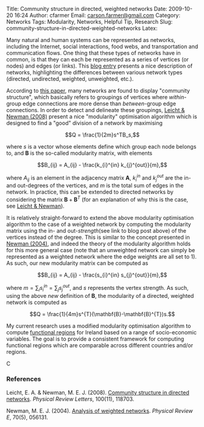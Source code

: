 Title: Community structure in directed, weighted networks
Date: 2009-10-20 16:24
Author: cfarmer
Email:  carson.farmer@gmail.com
Category: Networks
Tags: Modularity, Networks, Helpful Tip, Research
Slug: community-structure-in-directed-weighted-networks
Latex:

Many natural and human systems can be represented as networks, including
the Internet, social interactions, food webs, and transportation and
communication flows. One thing that these types of networks have in
common, is that they can each be represented as a series of vertices (or
nodes) and edges (or links). This [blog entry][] presents a nice
description of networks, highlighting the differences between various
network types (directed, undirected, weighted, unweighted, etc.).
<!--more-->

According to [this paper][leicht], many
networks are found to display "community structure", which basically
refers to groupings of vertices where *within*-group edge connections
are more dense than *between*-group edge connections. In order to detect
and delineate these groupings, [Leicht & Newman (2008)][leicht] present a nice "modularity" optimisation algorithm which is
designed to find a "good" division of a network by maximising

$$Q = \frac{1}{2m}s^TB_s,$$

where $s$ is a vector whose elements define which group each node
belongs to, and $\mathbf{B}$ is the so-called modularity matrix, with elements

$$B_{ij} = A_{ij} - \frac{k_{i}^{in} k_{j}^{out}}{m},$$

where $A_{ij}$ is an element in the adjacency matrix $\mathbf{A}$, $k_{i}^{in}$
and $k_{j}^{out}$ are the in- and out-degrees of the vertices, and $m$ is
the total sum of edges in the network. In practice, this can be extended
to directed networks by considering the matrix $\mathbf{B} + \mathbf{B}^T$ (for an
explanation of why this is the case, see [Leicht & Newman][leicht]).

It is relatively straight-forward to extend the above modularity
optimisation algorithm to the case of a weighted network by computing
the modularity matrix using the in- and out-*strength*(see link to blog
post above) of the vertices instead of the degree. This is similar to
the concept presented in [Newman (2004)][newman], and indeed the
theory of the modularity algorithm holds for this more general case
(note that an unweighted network can simply be represented as a weighted
network where the edge weights are all set to 1). As such, our new
modularity matrix can be computed as

$$B_{ij} = A_{ij} - \frac{s_{i}^{in} s_{j}^{out}}{m},$$

where $m = \sum_{i}s_{i}^{in} = \sum_{j} s_j^{out}$, and $s$ represents the vertex
strength. As such, using the above *new* definition of $\mathbf{B}$, the
modularity of a directed, weighted network is computed as

$$Q = \frac{1}{4m}s^{T}(\mathbf{B}-\mathbf{B}^{T})s.$$

My current research uses a modified modularity optimisation algorithm to
compute [functional regions][] for Ireland based on a range of
socio-economic variables. The goal is to provide a consistent framework
for computing functional regions which are comparable across different
countries and/or regions.

C

### References

Leicht, E. A. & Newman, M. E. J. (2008). [Community structure in directed networks][leicht].
*Physical Review Letters*, 100(11), 118703.

Newman, M. E. J. (2004). [Analysis of weighted networks][newman]. *Physical Review E*, 70(5), 056131.

[blog entry]: http://toreopsahl.com/2008/11/28/network-weighted-network/
[leicht]: http://arxiv.org/abs/0709.4500
[newman]: http://arxiv.org/abs/cond-mat/0407503
[functional regions]: http://en.wikipedia.org/wiki/Functional_region
